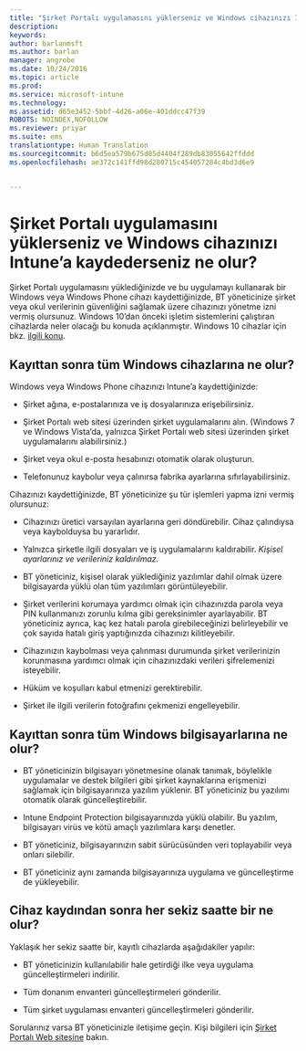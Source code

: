 ```yaml
---
title: "Şirket Portalı uygulamasını yüklerseniz ve Windows cihazınızı Intune’a kaydederseniz ne olur? | Microsoft Docs"
description: 
keywords: 
author: barlanmsft
ms.author: barlan
manager: angrobe
ms.date: 10/24/2016
ms.topic: article
ms.prod: 
ms.service: microsoft-intune
ms.technology: 
ms.assetid: d65e3452-5bbf-4d26-a06e-401ddcc47f39
ROBOTS: NOINDEX,NOFOLLOW
ms.reviewer: priyar
ms.suite: ems
translationtype: Human Translation
ms.sourcegitcommit: b6d5ea579b675d85d4404f289db83055642ffddd
ms.openlocfilehash: ae372c141ffd98d280715c454057284c4bd3d6e9


---
```



# <a name="what-happens-if-you-install-the-company-portal-app-and-enroll-your-windows-device-in-intune"></a>Şirket Portalı uygulamasını yüklerseniz ve Windows cihazınızı Intune’a kaydederseniz ne olur?

Şirket Portalı uygulamasını yüklediğinizde ve bu uygulamayı kullanarak bir Windows veya Windows Phone cihazı kaydettiğinizde, BT yöneticinize şirket veya okul verilerinin güvenliğini sağlamak üzere cihazınızı yönetme izni vermiş olursunuz. Windows 10’dan önceki işletim sistemlerini çalıştıran cihazlarda neler olacağı bu konuda açıklanmıştır. Windows 10 cihazlar için bkz. [ilgili konu](what-happens-if-you-install-the-company-portal-app-and-enroll-your-device-in-intune-windows10.md).

## <a name="what-happens-to-all-windows-devices-after-enrollment"></a>Kayıttan sonra tüm Windows cihazlarına ne olur?
Windows veya Windows Phone cihazınızı Intune’a kaydettiğinizde:

-   Şirket ağına, e-postalarınıza ve iş dosyalarınıza erişebilirsiniz.

-   Şirket Portalı web sitesi üzerinden şirket uygulamalarını alın. (Windows 7 ve Windows Vista’da, yalnızca Şirket Portalı web sitesi üzerinden şirket uygulamalarını alabilirsiniz.)

-   Şirket veya okul e-posta hesabınızı otomatik olarak oluşturun.

-   Telefonunuz kaybolur veya çalınırsa fabrika ayarlarına sıfırlayabilirsiniz.

Cihazınızı kaydettiğinizde, BT yöneticinize şu tür işlemleri yapma izni vermiş olursunuz:

-   Cihazınızı üretici varsayılan ayarlarına geri döndürebilir. Cihaz çalındıysa veya kaybolduysa bu yararlıdır.

-   Yalnızca şirketle ilgili dosyaları ve iş uygulamalarını kaldırabilir. *Kişisel ayarlarınız ve verileriniz kaldırılmaz.*

-   BT yöneticiniz, kişisel olarak yüklediğiniz yazılımlar dahil olmak üzere bilgisayarda yüklü olan tüm yazılımları görüntüleyebilir.

-   Şirket verilerini korumaya yardımcı olmak için cihazınızda parola veya PIN kullanmanızı zorunlu kılma gibi gereksinimler ayarlayabilir. BT yöneticiniz ayrıca, kaç kez hatalı parola girebileceğinizi belirleyebilir ve çok sayıda hatalı giriş yaptığınızda cihazınızı kilitleyebilir.

-   Cihazınızın kaybolması veya çalınması durumunda şirket verilerinizin korunmasına yardımcı olmak için cihazınızdaki verileri şifrelemenizi isteyebilir.

-   Hüküm ve koşulları kabul etmenizi gerektirebilir.

-   Şirket ile ilgili verilerin fotoğrafını çekmenizi engelleyebilir.

## <a name="what-happens-to-all-windows-pcs-after-enrollment"></a>Kayıttan sonra tüm Windows bilgisayarlarına ne olur?

-  BT yöneticinizin bilgisayarı yönetmesine olanak tanımak, böylelikle uygulamalar ve destek bilgileri gibi şirket kaynaklarına erişmenizi sağlamak için bilgisayarınıza yazılım yüklenir. BT yöneticiniz bu yazılımı otomatik olarak güncelleştirebilir.

-  Intune Endpoint Protection bilgisayarınızda yüklü olabilir. Bu yazılım, bilgisayarı virüs ve kötü amaçlı yazılımlara karşı denetler.

-  BT yöneticiniz, bilgisayarınızın sabit sürücüsünden veri toplayabilir veya onları silebilir.

-  BT yöneticiniz aynı zamanda bilgisayarınıza uygulama ve güncelleştirme de yükleyebilir.

## <a name="what-happens-every-eight-hours-after-device-enrollment"></a>Cihaz kaydından sonra her sekiz saatte bir ne olur?
Yaklaşık her sekiz saatte bir, kayıtlı cihazlarda aşağıdakiler yapılır:

-   BT yöneticinizin kullanılabilir hale getirdiği ilke veya uygulama güncelleştirmeleri indirilir.

-   Tüm donanım envanteri güncelleştirmeleri gönderilir.

-   Tüm şirket uygulaması envanteri güncelleştirmeleri gönderilir.

Sorularınız varsa BT yöneticinizle iletişime geçin. Kişi bilgileri için [Şirket Portalı Web sitesine](http://portal.manage.microsoft.com) bakın.



<!--HONumber=Dec16_HO2-->


